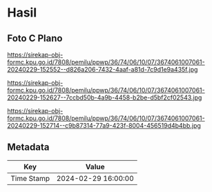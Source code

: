 # Hasil

## Foto C Plano

https://sirekap-obj-formc.kpu.go.id/7808/pemilu/ppwp/36/74/06/10/07/3674061007061-20240229-152552--d826a206-7432-4aaf-a81d-7c9d1e9a435f.jpg

https://sirekap-obj-formc.kpu.go.id/7808/pemilu/ppwp/36/74/06/10/07/3674061007061-20240229-152627--7ccbd50b-4a9b-4458-b2be-d5bf2cf02543.jpg

https://sirekap-obj-formc.kpu.go.id/7808/pemilu/ppwp/36/74/06/10/07/3674061007061-20240229-152714--c9b87314-77a9-423f-8004-456519d4b4bb.jpg


## Metadata

| Key        | Value               |
| ---------- | ------------------- |
| Time Stamp | 2024-02-29 16:00:00 |



